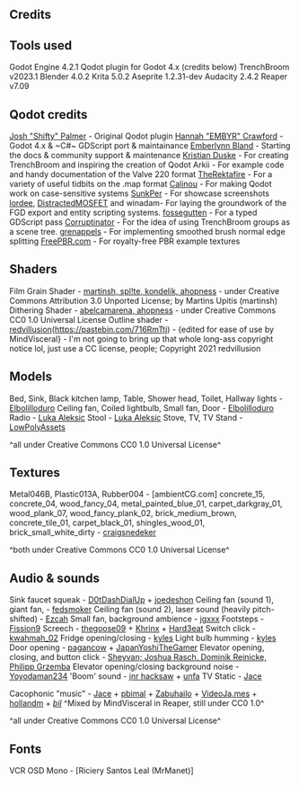 ## Credits



## Tools used
Godot Engine 4.2.1
Qodot plugin for Godot 4.x (credits below)
TrenchBroom v2023.1
Blender 4.0.2
Krita 5.0.2
Aseprite 1.2.31-dev
Audacity 2.4.2
Reaper v7.09


## Qodot credits
[Josh "Shifty" Palmer](https://twitter.com/ShiftyAxel) - Original Qodot plugin
[Hannah "EMBYR" Crawford](https://embyr.sh/) - Godot 4.x & ~C#~ GDScript port & maintainance
[Emberlynn Bland](https://github.com/deertears/) - Starting the docs & community support & maintenance
[Kristian Duske](https://twitter.com/kristianduske) - For creating TrenchBroom and inspiring the creation of Qodot
Arkii - For example code and handy documentation of the Valve 220 format
[TheRektafire](https://github.com/TheRektafire) - For a variety of useful tidbits on the .map format
[Calinou](https://github.com/Calinou) - For making Qodot work on case-sensitive systems
[SunkPer](https://twitter.com/SunkPer) - For showcase screenshots
[lordee](https://github.com/lordee), [DistractedMOSFET](https://github.com/distractedmosfet) and winadam- For laying the groundwork of the FGD export and entity scripting systems.
[fossegutten](https://github.com/fossegutten) - For a typed GDScript pass
[Corruptinator](https://github.com/Corruptinator) - For the idea of using TrenchBroom groups as a scene tree.
[grenappels](https://github.com/grenappels) - For implementing smoothed brush normal edge splitting
[FreePBR.com](https://freepbr.com) - For royalty-free PBR example textures


## Shaders
Film Grain Shader - [martinsh, spl!te, kondelik, ahopness](https://github.com/kondelik/Godot_Film_Grain_Shader) - under Creative Commons Attribution 3.0 Unported License; by Martins Upitis (martinsh)
Dithering Shader - [abelcamarena, ahopness](https://github.com/Ahopness/GodotRetro/tree/4.x) - under Creative Commons CC0 1.0 Universal License
Outline shader - [redvillusion](https://www.youtube.com/watch?v=9JuZV6Xeo-w)(https://pastebin.com/716RmTtj) - {edited for ease of use by MindVisceral} - I'm not going to bring up that whole long-ass copyright notice lol, just use a CC license, people; Copyright 2021 redvillusion


## Models
Bed, Sink, Black kitchen lamp, Table, Shower head, Toilet, Hallway lights - [Elbolilloduro](https://elbolilloduro.itch.io/paquete-de-modelos-psx-3)
Ceiling fan, Coiled lightbulb, Small fan, Door - [Elbolilloduro](https://elbolilloduro.itch.io/objects-interiorvillage-alpha)
Radio - [Luka Aleksic](https://aleksicluka.itch.io/low-poly-retro-radio)
Stool - [Luka Aleksic](https://aleksicluka.itch.io/low-poly-old-wooden-stool)
Stove, TV, TV Stand - [LowPolyAssets](https://lowpolyassets.itch.io/low-poly-household-item-pack)

^all under Creative Commons CC0 1.0 Universal License^


## Textures
Metal046B, Plastic013A, Rubber004 - [ambientCG.com]
concrete_15, concrete_04, wood_fancy_04, metal_painted_blue_01, carpet_darkgray_01, wood_plank_07, wood_fancy_plank_02, brick_medium_brown, concrete_tile_01, carpet_black_01, shingles_wood_01, brick_small_white_dirty - [craigsnedeker](https://craigsnedeker.itch.io/classic64-asset-library)

^both under Creative Commons CC0 1.0 Universal License^


## Audio & sounds
Sink faucet squeak - [D0tDashDialUp](https://freesound.org/people/D0tDashDialUp/sounds/652454/) + [joedeshon](https://freesound.org/people/joedeshon/sounds/339184/)
Ceiling fan (sound 1), giant fan,  - [fedsmoker](https://freesound.org/people/fedsmoker/sounds/208525/)
Ceiling fan (sound 2), laser sound (heavily pitch-shifted) - [Ezcah](https://freesound.org/people/Ezcah/sounds/242042/)
Small fan, background ambience - [jgxxx](https://freesound.org/people/jgxxx/sounds/704393/)
Footsteps - [Fission9](https://freesound.org/people/Fission9/sounds/521590/)
Screech - [thegoose09](https://freesound.org/people/thegoose09/sounds/125388/) + [Khrinx](https://freesound.org/people/Khrinx/sounds/565024/) + [Hard3eat](https://freesound.org/people/Hard3eat/sounds/187137/)
Switch click - [kwahmah_02](https://freesound.org/people/kwahmah_02/sounds/256116/)
Fridge opening/closing - [kyles](https://freesound.org/people/kyles/sounds/452232/)
Light bulb humming - [kyles](https://freesound.org/people/kyles/sounds/637660/)
Door opening - [pagancow](https://freesound.org/people/pagancow/sounds/15419/) + [JapanYoshiTheGamer](https://freesound.org/people/JapanYoshiTheGamer/sounds/648820/)
Elevator opening, closing, and button click - [Sheyvan; Joshua Rasch, Dominik Reinicke, Philipp Grzemba](https://freesound.org/people/Sheyvan/sounds/475234/)
Elevator opening/closing background noise - [Yoyodaman234](https://freesound.org/people/Yoyodaman234/sounds/341187/)
'Boom' sound - [jnr hacksaw](https://freesound.org/people/jnr%20hacksaw/sounds/11220/) + [unfa](https://freesound.org/people/unfa/sounds/156498/)
TV Static - [Jace](https://freesound.org/people/Jace/sounds/35291/)

Cacophonic "music" - [Jace](https://freesound.org/people/Jace/sounds/35291/) + [pbimal](https://freesound.org/people/pbimal/sounds/647305/) + [Zabuhailo](https://freesound.org/people/Zabuhailo/sounds/145512/) + [VideoJa.mes](https://freesound.org/people/VideoJa.mes/sounds/677087/) + [hollandm](https://freesound.org/people/hollandm/sounds/573804/) + [_bil_](https://freesound.org/people/_bil_/sounds/402868/)
^Mixed by MindVisceral in Reaper, still under CC0 1.0^

^all under Creative Commons CC0 1.0 Universal License^


## Fonts
VCR OSD Mono - [Riciery Santos Leal (MrManet)]







